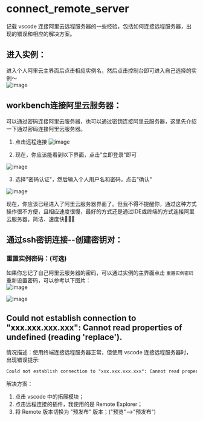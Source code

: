 # connect_remote_server
记载 vscode 连接阿里云远程服务器的一些经验，包括如何连接远程服务器，出现的错误和相应的解决方案。<br>

## 进入实例：
进入个人阿里云主界面后点击相应实例名，然后点击控制台即可进入自己选择的实例～<br>
![image](https://github.com/peilongchencc/Pytool_Code/assets/89672905/1f4715ed-7157-453c-84f8-d20a61600dbb)

## workbench连接阿里云服务器：
可以通过密码连接阿里云服务器，也可以通过密钥连接阿里云服务器，这里先介绍一下通过密码连接阿里云服务器。<br>
1. 点击远程连接
![image](https://github.com/peilongchencc/Pytool_Code/assets/89672905/3dc2c8bb-ea73-493f-b833-22613a26cd37)

2. 现在，你应该能看到以下界面，点击"立即登录"即可

![image](https://github.com/peilongchencc/Pytool_Code/assets/89672905/61e0dc5f-cc77-43a3-b911-8812c7f5b59e)

3. 选择"密码认证"，然后输入个人用户名和密码，点击"确认"

![image](https://github.com/peilongchencc/Pytool_Code/assets/89672905/a27ea891-09c3-4072-90de-af2acfd20c9b)

现在，你应该已经进入了阿里云服务器界面了。但我不得不提醒你，通过这种方式操作很不方便，且相应速度很慢，最好的方式还是通过IDE或终端的方式连接阿里云服务器，简洁、速度快🚀🚀🚀<br>

## 通过ssh密钥连接--创建密钥对：

### 重置实例密码：(可选)
如果你忘记了自己阿里云服务器的密码，可以通过实例的主界面点击 `重置实例密码` 重新设置密码，可以参考以下图片：<br>
![image](https://github.com/peilongchencc/Pytool_Code/assets/89672905/dcc47e26-439d-45e8-a2ab-3f244b08a780)

![image](https://github.com/peilongchencc/Pytool_Code/assets/89672905/e399da7d-93f4-4e4f-8170-b603d8777cac)




## Could not establish connection to "xxx.xxx.xxx.xxx": Cannot read properties of undefined (reading 'replace').
情况描述：使用终端连接远程服务器正常，但使用 vscode 连接远程服务器时，出现错误提示:
```txt
Could not establish connection to "xxx.xxx.xxx.xxx": Cannot read properties of undefined (reading 'replace').
```
解决方案：
1. 点击 vscode 中的拓展模块；
2. 点击远程连接的插件，我使用的是 Remote Explorer；
3. 将 Remote 版本切换为 "预发布" 版本；("预览"-->"预发布")
